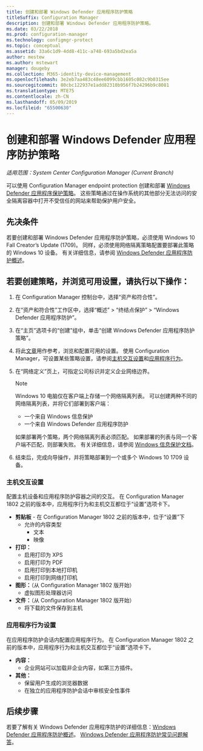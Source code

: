 ```yaml
---
title: 创建和部署 Windows Defender 应用程序防护策略
titleSuffix: Configuration Manager
description: 创建和部署 Windows Defender 应用程序防护策略。
ms.date: 03/22/2018
ms.prod: configuration-manager
ms.technology: configmgr-protect
ms.topic: conceptual
ms.assetid: 33a6c1d9-4dd8-411c-a748-693a5bd2ea5a
author: mestew
ms.author: mstewart
manager: dougeby
ms.collection: M365-identity-device-management
ms.openlocfilehash: 3e2eb7aa483c48ee6099cbb1605c082c9b0315ee
ms.sourcegitcommit: 80cbc122937e1add82310b956f7b24296b9c8081
ms.translationtype: MTE75
ms.contentlocale: zh-CN
ms.lasthandoff: 05/09/2019
ms.locfileid: "65500630"
---
```

# <a name="create-and-deploy-windows-defender-application-guard-policy"></a>创建和部署 Windows Defender 应用程序防护策略 
*适用范围：System Center Configuration Manager (Current Branch)*
<!-- 1351960 -->  
可以使用 Configuration Manager endpoint protection 创建和部署 [Windows Defender 应用程序保护策略](https://docs.microsoft.com/windows/threat-protection/windows-defender-application-guard/wd-app-guard-overview)。 这些策略通过在操作系统的其他部分无法访问的安全隔离容器中打开不受信任的网站来帮助保护用户安全。

## <a name="prerequisites"></a>先决条件

若要创建和部署 Windows Defender 应用程序防护策略，必须使用 Windows 10 Fall Creator’s Update (1709)。 同样，必须使用网络隔离策略配置要部署此策略的 Windows 10 设备。 有关详细信息，请参阅 [Windows Defender 应用程序防护概述](https://docs.microsoft.com/windows/threat-protection/windows-defender-application-guard/wd-app-guard-overview)。 


## <a name="create-a-policy-and-to-browse-the-available-settings"></a>若要创建策略，并浏览可用设置，请执行以下操作：

1. 在 Configuration Manager 控制台中，选择“资产和符合性”。
2. 在“资产和符合性”工作区中，选择“概述” > “终结点保护” > “Windows Defender 应用程序防护”。
3. 在“主页”选项卡的“创建”组中，单击“创建 Windows Defender 应用程序防护策略”。
4. 将此[文章](https://docs.microsoft.com/windows/security/threat-protection/windows-defender-application-guard/configure-wd-app-guard)用作参考，浏览和配置可用的设置。 使用 Configuration Manager，可设置某些策略设置，请参阅[主机交互设置](#bkmk_HIS)和[应用程序行为](#bkmk_ABS)。
5. 在“网络定义”页上，可指定公司标识并定义企业网络边界。

    > [!NOTE]
    > Windows 10 电脑仅在客户端上存储一个网络隔离列表。 可以创建两种不同的网络隔离列表，并将它们部署到客户端：
    >
    >  - 一个来自 Windows 信息保护
    >  - 一个来自 Windows Defender 应用程序防护
    >
    > 如果部署两个策略，两个网络隔离列表必须匹配。 如果部署的列表与同一个客户端不匹配，则部署失败。 有关详细信息，请参阅 [Windows 信息保护文档](https://docs.microsoft.com/windows/threat-protection/windows-information-protection/create-wip-policy-using-sccm)。
    > 
    > 

6. 结束后，完成向导操作，并将策略部署到一个或多个 Windows 10 1709 设备。

### <a name="bkmk_HIS"></a> 主机交互设置
配置主机设备和应用程序防护容器之间的交互。 在 Configuration Manager 1802 之前的版本中，应用程序行为和主机交互都位于“设置”选项卡下。

- **剪贴板** - 在 Configuration Manager 1802 之前的版本中，位于“设置”下
    - 允许的内容类型
        - 文本
        - 映像
- **打印：**
    - 启用打印为 XPS
    - 启用打印为 PDF
    - 启用打印到本地打印机
    - 启用打印到网络打印机
- **图形：**（从 Configuration Manager 1802 版开始）
    - 虚拟图形处理器访问
- **文件：**（从 Configuration Manager 1802 版开始）
    - 将下载的文件保存到主机

### <a name="bkmk_ABS"></a> 应用程序行为设置
在应用程序防护会话内配置应用程序行为。 在 Configuration Manager 1802 之前的版本中，应用程序行为和主机交互都位于“设置”选项卡下。

- **内容：**
   - 企业网站可以加载非企业内容，如第三方插件。
- **其他：**
    - 保留用户生成的浏览器数据
    - 在独立的应用程序防护会话中审核安全性事件



## <a name="next-steps"></a>后续步骤
若要了解有关 Windows Defender 应用程序防护的详细信息：[Windows Defender 应用程序防护概述](https://docs.microsoft.com/windows/security/threat-protection/windows-defender-application-guard/wd-app-guard-overview)。
[Windows Defender 应用程序防护常见问题解答](https://docs.microsoft.com/windows/security/threat-protection/windows-defender-application-guard/faq-wd-app-guard)。
